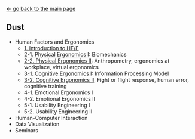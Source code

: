 [← go back to the main page](https://juhye96.github.io/)

## Dust
- Human Factors and Ergonomics
	- [1. Introduction to HF/E](HFE01.md)
	- [2-1. Physical Ergonomics I](HFE02_1.md): Biomechanics
	- [2-2. Physical Ergonomics II](HFE02_2.md): Anthropometry, ergonomics at workplace, virtual ergonomics
	- [3-1. Cognitive Ergonomics I](HFE03_1.md): Information Processing Model
	- [3-2. Cognitive Ergonomics II](HFE03_2.md): Fight or flight response, human error, cognitive training
	- 4-1. Emotional Ergonomics I
	- 4-2. Emotional Ergonomics II
	- 5-1. Usability Engineering I
	- 5-2. Usability Engineering II
- Human-Computer Interaction
- Data Visualization
- Seminars
